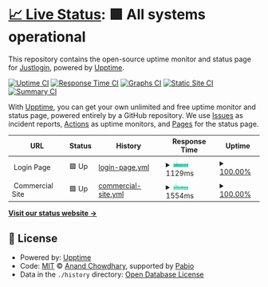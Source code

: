 # [📈 Live Status](https://status.justlogin.com): <!--live status--> **🟩 All systems operational**

This repository contains the open-source uptime monitor and status page for [Justlogin](https://status.justlogin.com), powered by [Upptime](https://github.com/upptime/upptime).

[![Uptime CI](https://github.com/justlogincom/status/workflows/Uptime%20CI/badge.svg)](https://github.com/justlogincom/status/actions?query=workflow%3A%22Uptime+CI%22)
[![Response Time CI](https://github.com/justlogincom/status/workflows/Response%20Time%20CI/badge.svg)](https://github.com/justlogincom/status/actions?query=workflow%3A%22Response+Time+CI%22)
[![Graphs CI](https://github.com/justlogincom/status/workflows/Graphs%20CI/badge.svg)](https://github.com/justlogincom/status/actions?query=workflow%3A%22Graphs+CI%22)
[![Static Site CI](https://github.com/justlogincom/status/workflows/Static%20Site%20CI/badge.svg)](https://github.com/justlogincom/status/actions?query=workflow%3A%22Static+Site+CI%22)
[![Summary CI](https://github.com/justlogincom/status/workflows/Summary%20CI/badge.svg)](https://github.com/justlogincom/status/actions?query=workflow%3A%22Summary+CI%22)

With [Upptime](https://upptime.js.org), you can get your own unlimited and free uptime monitor and status page, powered entirely by a GitHub repository. We use [Issues](https://github.com/justlogincom/status/issues) as incident reports, [Actions](https://github.com/justlogincom/status/actions) as uptime monitors, and [Pages](https://status.justlogin.com) for the status page.

<!--start: status pages-->
<!-- This summary is generated by Upptime (https://github.com/upptime/upptime) -->
<!-- Do not edit this manually, your changes will be overwritten -->
<!-- prettier-ignore -->
| URL | Status | History | Response Time | Uptime |
| --- | ------ | ------- | ------------- | ------ |
| <img alt="" src="https://icons.duckduckgo.com/ip3/null.ico" height="13"> Login Page | 🟩 Up | [login-page.yml](https://github.com/justlogincom/status/commits/HEAD/history/login-page.yml) | <details><summary><img alt="Response time graph" src="./graphs/login-page/response-time-week.png" height="20"> 1129ms</summary><br><a href="https://status.justlogin.com/history/login-page"><img alt="Response time 1277" src="https://img.shields.io/endpoint?url=https%3A%2F%2Fraw.githubusercontent.com%2Fjustlogincom%2Fstatus%2FHEAD%2Fapi%2Flogin-page%2Fresponse-time.json"></a><br><a href="https://status.justlogin.com/history/login-page"><img alt="24-hour response time 1117" src="https://img.shields.io/endpoint?url=https%3A%2F%2Fraw.githubusercontent.com%2Fjustlogincom%2Fstatus%2FHEAD%2Fapi%2Flogin-page%2Fresponse-time-day.json"></a><br><a href="https://status.justlogin.com/history/login-page"><img alt="7-day response time 1129" src="https://img.shields.io/endpoint?url=https%3A%2F%2Fraw.githubusercontent.com%2Fjustlogincom%2Fstatus%2FHEAD%2Fapi%2Flogin-page%2Fresponse-time-week.json"></a><br><a href="https://status.justlogin.com/history/login-page"><img alt="30-day response time 1182" src="https://img.shields.io/endpoint?url=https%3A%2F%2Fraw.githubusercontent.com%2Fjustlogincom%2Fstatus%2FHEAD%2Fapi%2Flogin-page%2Fresponse-time-month.json"></a><br><a href="https://status.justlogin.com/history/login-page"><img alt="1-year response time 1277" src="https://img.shields.io/endpoint?url=https%3A%2F%2Fraw.githubusercontent.com%2Fjustlogincom%2Fstatus%2FHEAD%2Fapi%2Flogin-page%2Fresponse-time-year.json"></a></details> | <details><summary><a href="https://status.justlogin.com/history/login-page">100.00%</a></summary><a href="https://status.justlogin.com/history/login-page"><img alt="All-time uptime 99.97%" src="https://img.shields.io/endpoint?url=https%3A%2F%2Fraw.githubusercontent.com%2Fjustlogincom%2Fstatus%2FHEAD%2Fapi%2Flogin-page%2Fuptime.json"></a><br><a href="https://status.justlogin.com/history/login-page"><img alt="24-hour uptime 100.00%" src="https://img.shields.io/endpoint?url=https%3A%2F%2Fraw.githubusercontent.com%2Fjustlogincom%2Fstatus%2FHEAD%2Fapi%2Flogin-page%2Fuptime-day.json"></a><br><a href="https://status.justlogin.com/history/login-page"><img alt="7-day uptime 100.00%" src="https://img.shields.io/endpoint?url=https%3A%2F%2Fraw.githubusercontent.com%2Fjustlogincom%2Fstatus%2FHEAD%2Fapi%2Flogin-page%2Fuptime-week.json"></a><br><a href="https://status.justlogin.com/history/login-page"><img alt="30-day uptime 100.00%" src="https://img.shields.io/endpoint?url=https%3A%2F%2Fraw.githubusercontent.com%2Fjustlogincom%2Fstatus%2FHEAD%2Fapi%2Flogin-page%2Fuptime-month.json"></a><br><a href="https://status.justlogin.com/history/login-page"><img alt="1-year uptime 99.97%" src="https://img.shields.io/endpoint?url=https%3A%2F%2Fraw.githubusercontent.com%2Fjustlogincom%2Fstatus%2FHEAD%2Fapi%2Flogin-page%2Fuptime-year.json"></a></details>
| <img alt="" src="https://icons.duckduckgo.com/ip3/null.ico" height="13"> Commercial Site | 🟩 Up | [commercial-site.yml](https://github.com/justlogincom/status/commits/HEAD/history/commercial-site.yml) | <details><summary><img alt="Response time graph" src="./graphs/commercial-site/response-time-week.png" height="20"> 1554ms</summary><br><a href="https://status.justlogin.com/history/commercial-site"><img alt="Response time 1614" src="https://img.shields.io/endpoint?url=https%3A%2F%2Fraw.githubusercontent.com%2Fjustlogincom%2Fstatus%2FHEAD%2Fapi%2Fcommercial-site%2Fresponse-time.json"></a><br><a href="https://status.justlogin.com/history/commercial-site"><img alt="24-hour response time 1514" src="https://img.shields.io/endpoint?url=https%3A%2F%2Fraw.githubusercontent.com%2Fjustlogincom%2Fstatus%2FHEAD%2Fapi%2Fcommercial-site%2Fresponse-time-day.json"></a><br><a href="https://status.justlogin.com/history/commercial-site"><img alt="7-day response time 1554" src="https://img.shields.io/endpoint?url=https%3A%2F%2Fraw.githubusercontent.com%2Fjustlogincom%2Fstatus%2FHEAD%2Fapi%2Fcommercial-site%2Fresponse-time-week.json"></a><br><a href="https://status.justlogin.com/history/commercial-site"><img alt="30-day response time 1592" src="https://img.shields.io/endpoint?url=https%3A%2F%2Fraw.githubusercontent.com%2Fjustlogincom%2Fstatus%2FHEAD%2Fapi%2Fcommercial-site%2Fresponse-time-month.json"></a><br><a href="https://status.justlogin.com/history/commercial-site"><img alt="1-year response time 1614" src="https://img.shields.io/endpoint?url=https%3A%2F%2Fraw.githubusercontent.com%2Fjustlogincom%2Fstatus%2FHEAD%2Fapi%2Fcommercial-site%2Fresponse-time-year.json"></a></details> | <details><summary><a href="https://status.justlogin.com/history/commercial-site">100.00%</a></summary><a href="https://status.justlogin.com/history/commercial-site"><img alt="All-time uptime 99.72%" src="https://img.shields.io/endpoint?url=https%3A%2F%2Fraw.githubusercontent.com%2Fjustlogincom%2Fstatus%2FHEAD%2Fapi%2Fcommercial-site%2Fuptime.json"></a><br><a href="https://status.justlogin.com/history/commercial-site"><img alt="24-hour uptime 100.00%" src="https://img.shields.io/endpoint?url=https%3A%2F%2Fraw.githubusercontent.com%2Fjustlogincom%2Fstatus%2FHEAD%2Fapi%2Fcommercial-site%2Fuptime-day.json"></a><br><a href="https://status.justlogin.com/history/commercial-site"><img alt="7-day uptime 100.00%" src="https://img.shields.io/endpoint?url=https%3A%2F%2Fraw.githubusercontent.com%2Fjustlogincom%2Fstatus%2FHEAD%2Fapi%2Fcommercial-site%2Fuptime-week.json"></a><br><a href="https://status.justlogin.com/history/commercial-site"><img alt="30-day uptime 100.00%" src="https://img.shields.io/endpoint?url=https%3A%2F%2Fraw.githubusercontent.com%2Fjustlogincom%2Fstatus%2FHEAD%2Fapi%2Fcommercial-site%2Fuptime-month.json"></a><br><a href="https://status.justlogin.com/history/commercial-site"><img alt="1-year uptime 99.72%" src="https://img.shields.io/endpoint?url=https%3A%2F%2Fraw.githubusercontent.com%2Fjustlogincom%2Fstatus%2FHEAD%2Fapi%2Fcommercial-site%2Fuptime-year.json"></a></details>

<!--end: status pages-->

[**Visit our status website →**](https://status.justlogin.com)

## 📄 License

- Powered by: [Upptime](https://github.com/upptime/upptime)
- Code: [MIT](./LICENSE) © [Anand Chowdhary](https://anandchowdhary.com), supported by [Pabio](https://pabio.com)
- Data in the `./history` directory: [Open Database License](https://opendatacommons.org/licenses/odbl/1-0/)
